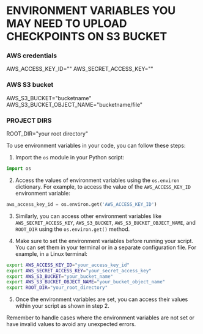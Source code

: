 # ENVIRONMENT VARIABLES YOU MAY NEED TO UPLOAD CHECKPOINTS ON S3 BUCKET

### AWS credentials
AWS_ACCESS_KEY_ID=""
AWS_SECRET_ACCESS_KEY=""

###  AWS S3 bucket
AWS_S3_BUCKET="bucketname"
AWS_S3_BUCKET_OBJECT_NAME="bucketname/file"

###  PROJECT DIRS
ROOT_DIR="your root directory"

To use environment variables in your code, you can follow these steps:

1. Import the `os` module in your Python script:
```python
import os
```

2. Access the values of environment variables using the `os.environ` dictionary. For example, to access the value of the `AWS_ACCESS_KEY_ID` environment variable:
```python
aws_access_key_id = os.environ.get('AWS_ACCESS_KEY_ID')
```

3. Similarly, you can access other environment variables like `AWS_SECRET_ACCESS_KEY`, `AWS_S3_BUCKET`, `AWS_S3_BUCKET_OBJECT_NAME`, and `ROOT_DIR` using the `os.environ.get()` method.

4. Make sure to set the environment variables before running your script. You can set them in your terminal or in a separate configuration file. For example, in a Linux terminal:
```bash
export AWS_ACCESS_KEY_ID="your_access_key_id"
export AWS_SECRET_ACCESS_KEY="your_secret_access_key"
export AWS_S3_BUCKET="your_bucket_name"
export AWS_S3_BUCKET_OBJECT_NAME="your_bucket_object_name"
export ROOT_DIR="your_root_directory"
```

5. Once the environment variables are set, you can access their values within your script as shown in step 2.

Remember to handle cases where the environment variables are not set or have invalid values to avoid any unexpected errors.
